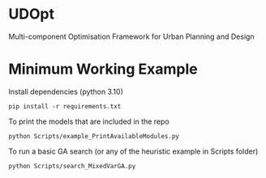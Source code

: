 # UDOpt
Multi-component Optimisation Framework for Urban Planning and Design

# Minimum Working Example

Install dependencies (python 3.10)
```
pip install -r requirements.txt
```

To print the models that are included in the repo
```
python Scripts/example_PrintAvailableModules.py
```

To run a basic GA search (or any of the heuristic example in Scripts folder)
```
python Scripts/search_MixedVarGA.py
```
